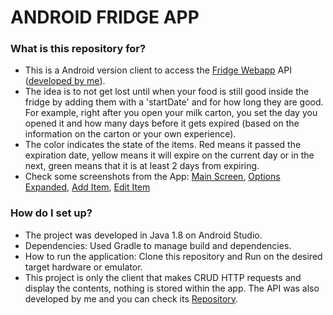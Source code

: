# ANDROID FRIDGE APP #

### What is this repository for? ###

* This is a Android version client to access the [Fridge Webapp](http://fridge-tracker-d.herokuapp.com) API ([developed by me](https://github.com/dematsumoto/fridge-app)).
* The idea is to not get lost until when your food is still good inside the fridge by adding them with a 'startDate' and for how long they are good. For example, right after you open your milk carton, you set the day you opened it and how many days before it gets expired (based on the information on the carton or your own experience).
* The color indicates the state of the items. Red means it passed the expiration date, yellow means it will expire on the current day or in the next, green means that it is at least 2 days from expiring.
* Check some screenshots from the App: [Main Screen](https://dematsumoto.github.io/images/fridge_app_demo/Home.png), [Options Expanded](https://dematsumoto.github.io/images/fridge_app_demo/Expanded_items.png), [Add Item](https://dematsumoto.github.io/images/fridge_app_demo/New_item.png), [Edit Item](https://dematsumoto.github.io/images/fridge_app_demo/Edit_item.png)


### How do I set up? ###

* The project was developed in Java 1.8 on Android Studio.
* Dependencies: Used Gradle to manage build and dependencies.
* How to run the application: Clone this repository and Run on the desired target hardware or emulator.
* This project is only the client that makes CRUD HTTP requests and display the contents, nothing is stored within the app. The API was also developed by me and you can check its [Repository](https://github.com/dematsumoto/fridge-app). 
